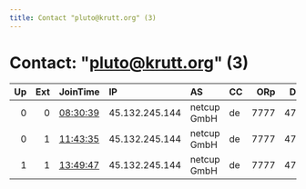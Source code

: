 ```yaml
---
title: Contact "pluto@krutt.org" (3)
---
```


# Contact: "pluto@krutt.org" (3)

|   Up |   Ext | JoinTime                                                                                              | IP             | AS          | CC   |   ORp |   Dirp | OS    | Version   | Nickname     |   eFamMembers |
|-----:|------:|:------------------------------------------------------------------------------------------------------|:---------------|:------------|:-----|------:|-------:|:------|:----------|:-------------|--------------:|
|    0 |     0 | [08:30:39](https://nusenu.github.io/OrNetStats/w/relay/2B54149A27D7C8E74ED83F371F83188B511CB4DD.html) | 45.132.245.144 | netcup GmbH | de   |  7777 |   4711 | Linux | 0.4.5.10  | FotherMucker |             1 |
|    0 |     1 | [11:43:35](https://nusenu.github.io/OrNetStats/w/relay/08FD8459DB9A1B59811A839B48071E614A4F1AB8.html) | 45.132.245.144 | netcup GmbH | de   |  7777 |   4711 | Linux | 0.4.5.10  | FotherMucker |             1 |
|    1 |     1 | [13:49:47](https://nusenu.github.io/OrNetStats/w/relay/942815210FEC4FF2B700D558F21D0FE459521FF0.html) | 45.132.245.144 | netcup GmbH | de   |  7777 |   4711 | Linux | 0.4.5.10  | FotherMucker |             1 |
